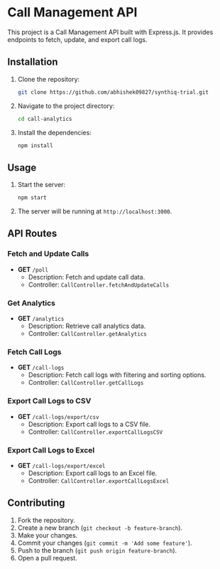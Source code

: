 # Call Management API

This project is a Call Management API built with Express.js. It provides endpoints to fetch, update, and export call logs.

## Installation

1. Clone the repository:
    ```sh
    git clone https://github.com/abhishek09827/synthiq-trial.git
    ```
2. Navigate to the project directory:
    ```sh
    cd call-analytics
    ```
3. Install the dependencies:
    ```sh
    npm install
    ```

## Usage

1. Start the server:
    ```sh
    npm start
    ```
2. The server will be running at `http://localhost:3000`.

## API Routes

### Fetch and Update Calls
- **GET** `/poll`
    - Description: Fetch and update call data.
    - Controller: `CallController.fetchAndUpdateCalls`

### Get Analytics
- **GET** `/analytics`
    - Description: Retrieve call analytics data.
    - Controller: `CallController.getAnalytics`

### Fetch Call Logs
- **GET** `/call-logs`
    - Description: Fetch call logs with filtering and sorting options.
    - Controller: `CallController.getCallLogs`

### Export Call Logs to CSV
- **GET** `/call-logs/export/csv`
    - Description: Export call logs to a CSV file.
    - Controller: `CallController.exportCallLogsCSV`

### Export Call Logs to Excel
- **GET** `/call-logs/export/excel`
    - Description: Export call logs to an Excel file.
    - Controller: `CallController.exportCallLogsExcel`

## Contributing

1. Fork the repository.
2. Create a new branch (`git checkout -b feature-branch`).
3. Make your changes.
4. Commit your changes (`git commit -m 'Add some feature'`).
5. Push to the branch (`git push origin feature-branch`).
6. Open a pull request.
